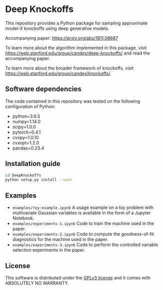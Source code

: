 Deep Knockoffs
==============

This repository provides a Python package for sampling approximate
model-X knockoffs using deep generative models.

Accompanying paper: https://arxiv.org/abs/1811.06687

To learn more about the algorithm implemented in this package, visit  https://web.stanford.edu/group/candes/deep-knockoffs/ and read the accompanying paper.

To learn more about the broader framework of knockoffs, visit https://web.stanford.edu/group/candes/knockoffs/.

## Software dependencies

The code contained in this repository was tested on the following configuration of Python:

- python=3.6.5
- numpy=1.14.0
- scipy=1.0.0
- pytorch=0.4.1
- cvxpy=1.0.10
- cvxopt=1.2.0
- pandas=0.23.4

## Installation guide

```bash
cd DeepKnockoffs
python setup.py install --user
```

## Examples

 - `examples/toy-example.ipynb` A usage example on a toy problem with multivariate Gaussian variables is available in the form of a 
 Jupyter Notebook.
 - `examples/experiments-1.ipynb` Code to train the machine used in the paper.
 - `examples/experiments-2.ipynb` Code to compute the goodness-of-fit diagnostics for the machine used in the paper.
 - `examples/experiments-3.ipynb` Code to perform the controlled variable selection experiments in the paper.

## License

This software is distributed under the [GPLv3 license](https://www.gnu.org/licenses/gpl-3.0.en.html) and it comes with ABSOLUTELY NO WARRANTY.
